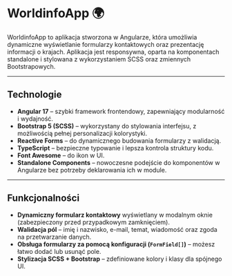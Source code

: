 # WorldinfoApp 🌍

WorldinfoApp to aplikacja stworzona w Angularze, która umożliwia dynamiczne wyświetlanie formularzy kontaktowych oraz prezentację informacji o krajach. Aplikacja jest responsywna, oparta na komponentach standalone i stylowana z wykorzystaniem SCSS oraz zmiennych Bootstrapowych.

---

## Technologie

- **Angular 17** – szybki framework frontendowy, zapewniający modularność i wydajność.
- **Bootstrap 5 (SCSS)** – wykorzystany do stylowania interfejsu, z możliwością pełnej personalizacji kolorystyki.
- **Reactive Forms** – do dynamicznego budowania formularzy z walidacją.
- **TypeScript** – bezpieczne typowanie i lepsza kontrola struktury kodu.
- **Font Awesome** – do ikon w UI.
- **Standalone Components** – nowoczesne podejście do komponentów w Angularze bez potrzeby deklarowania ich w module.

---

## Funkcjonalności

- **Dynamiczny formularz kontaktowy** wyświetlany w modalnym oknie (zabezpieczony przed przypadkowym zamknięciem).
- **Walidacja pól** – imię i nazwisko, e-mail, temat, wiadomość oraz zgoda na przetwarzanie danych.
- **Obsługa formularzy za pomocą konfiguracji (`FormField[]`)** – możesz łatwo dodać lub usunąć pole.
- **Stylizacja SCSS + Bootstrap** – zdefiniowane kolory i klasy dla spójnego UI.